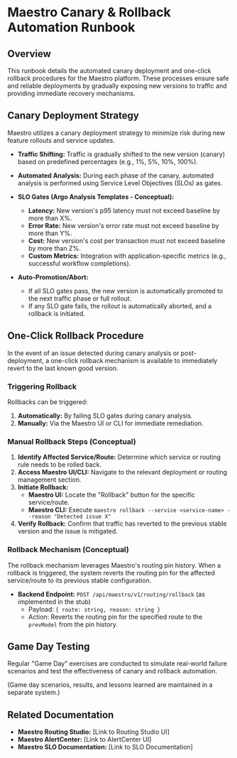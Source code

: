 # Maestro Canary & Rollback Automation Runbook

## Overview

This runbook details the automated canary deployment and one-click rollback procedures for the Maestro platform. These processes ensure safe and reliable deployments by gradually exposing new versions to traffic and providing immediate recovery mechanisms.

## Canary Deployment Strategy

Maestro utilizes a canary deployment strategy to minimize risk during new feature rollouts and service updates.

- **Traffic Shifting:** Traffic is gradually shifted to the new version (canary) based on predefined percentages (e.g., 1%, 5%, 10%, 100%).
- **Automated Analysis:** During each phase of the canary, automated analysis is performed using Service Level Objectives (SLOs) as gates.
- **SLO Gates (Argo Analysis Templates - Conceptual):**
  - **Latency:** New version's p95 latency must not exceed baseline by more than X%.
  - **Error Rate:** New version's error rate must not exceed baseline by more than Y%.
  - **Cost:** New version's cost per transaction must not exceed baseline by more than Z%.
  - **Custom Metrics:** Integration with application-specific metrics (e.g., successful workflow completions).

- **Auto-Promotion/Abort:**
  - If all SLO gates pass, the new version is automatically promoted to the next traffic phase or full rollout.
  - If any SLO gate fails, the rollout is automatically aborted, and a rollback is initiated.

## One-Click Rollback Procedure

In the event of an issue detected during canary analysis or post-deployment, a one-click rollback mechanism is available to immediately revert to the last known good version.

### Triggering Rollback

Rollbacks can be triggered:

1.  **Automatically:** By failing SLO gates during canary analysis.
2.  **Manually:** Via the Maestro UI or CLI for immediate remediation.

### Manual Rollback Steps (Conceptual)

1.  **Identify Affected Service/Route:** Determine which service or routing rule needs to be rolled back.
2.  **Access Maestro UI/CLI:** Navigate to the relevant deployment or routing management section.
3.  **Initiate Rollback:**
    - **Maestro UI:** Locate the "Rollback" button for the specific service/route.
    - **Maestro CLI:** Execute `maestro rollback --service <service-name> --reason "Detected issue X"`
4.  **Verify Rollback:** Confirm that traffic has reverted to the previous stable version and the issue is mitigated.

### Rollback Mechanism (Conceptual)

The rollback mechanism leverages Maestro's routing pin history. When a rollback is triggered, the system reverts the routing pin for the affected service/route to its previous stable configuration.

- **Backend Endpoint:** `POST /api/maestro/v1/routing/rollback` (as implemented in the stub)
  - Payload: `{ route: string, reason: string }`
  - Action: Reverts the routing pin for the specified route to the `prevModel` from the pin history.

## Game Day Testing

Regular "Game Day" exercises are conducted to simulate real-world failure scenarios and test the effectiveness of canary and rollback automation.

(Game day scenarios, results, and lessons learned are maintained in a separate system.)

## Related Documentation

- **Maestro Routing Studio:** [Link to Routing Studio UI]
- **Maestro AlertCenter:** [Link to AlertCenter UI]
- **Maestro SLO Documentation:** [Link to SLO Documentation]
